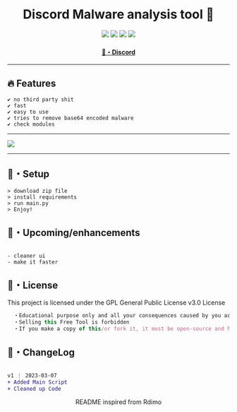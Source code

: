 <h1 align="center">
  Discord Malware analysis tool 🚀
</h1>



<p align="center">
  <img src="https://img.shields.io/github/languages/top/sfx2me/Polonium?style=flat-square">
  <img src="https://img.shields.io/github/last-commit/sfx2me/Polonium?style=flat-square">
  <img src="https://img.shields.io/github/stars/sfx2me/Polonium?color=7F9DE0&label=Stars&style=flat-square">
  <img src="https://img.shields.io/github/forks/sfx2me/Polonium?color=7F9DE0&label=Forks&style=flat-square">
</p>

<h4 align="center">
  <a href="https://discord.gg/deobf">🌌・Discord</a>
</h4>

---

## :fire: Features
```sh-session
✔ no third party shit
✔ fast
✔ easy to use
✔ tries to remove base64 encoded malware
✔ check modules
```
---


<img src="https://user-images.githubusercontent.com/88455386/227010854-1e7f1faa-e7ea-4a83-9b10-6364edc99c22.png">

---

## 🚀・Setup

```sh-session
> download zip file
> install requirements
> run main.py
> Enjoy!
```

## 🎉・Upcoming/enhancements
```sh-session

- cleaner ui
- make it faster
```


## 📄・License

This project is licensed under the GPL General Public License v3.0 License
```js
  ・Educational purpose only and all your consequences caused by you actions is your responsibility
  ・Selling this Free Tool is forbidden
  ・If you make a copy of this/or fork it, it must be open-source and have credits linking to this repo
```

## 💭・ChangeLog

```diff

v1 ⋮ 2023-03-07
+ Added Main Script
+ Cleaned up Code
```

<p align="center">
  README inspired from Rdimo
</p>
 
